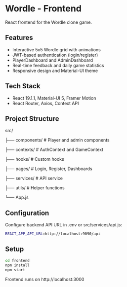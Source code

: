 # Wordle - Frontend

React frontend for the Wordle clone game.

## Features

- Interactive 5x5 Wordle grid with animations
- JWT-based authentication (login/register)
- PlayerDashboard and AdminDashboard
- Real-time feedback and daily game statistics
- Responsive design and Material-UI theme

## Tech Stack

- React 19.1.1, Material-UI 5, Framer Motion
- React Router, Axios, Context API

## Project Structure
src/

├── components/   # Player and admin components

├── contexts/     # AuthContext and GameContext

├── hooks/        # Custom hooks

├── pages/        # Login, Register, Dashboards

├── services/     # API service

├── utils/        # Helper functions

└── App.js

## Configuration
Configure backend API URL in .env or src/services/api.js:
```bash
REACT_APP_API_URL=http://localhost:9090/api
```

## Setup

```bash
cd frontend
npm install
npm start
```

Frontend runs on http://localhost:3000
